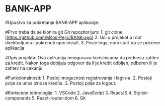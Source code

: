# BANK-APP

#Upustvo za pokretanje BANK-APP aplikacije:

#Prvo treba da se klonira git Git repozitorijum:
    1. git clone [https://github.com/Milos-Pejic/BANK-app]
    2. Uci u projekat u root direktorijumu i pokrenuti npm install.
    3. Posle toga, npm start da se pokrene aplikacija

#Opis projekta:
    Ova aplikacija omogucava korisinicama da podnesu zahtev za kredit. Nakon toga dobijaju odgovor da li je kredit odbijen, odboren ili je zahtev na cekanju.

#Funkcionalnosti:
    1. Postoji mogucnost registrovanja i login-a.
    2. Postoji polje za unos iznosa kredita.
    3. Postoji polje za logout.

#Koriscene tehnologije:
    1. VSCode
    2. JavaScript
    3. ReactJS
    4. Styled-components
    5. React-router-dom
    6. Git